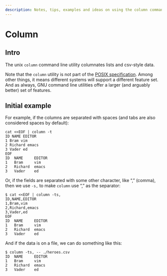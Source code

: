 ```yaml
---
description: Notes, tips, examples and ideas on using the column command line utility.
---
```


# Column

## Intro

The unix `column` command line utility columnates lists and csv-style data.

Note that the `column` utility is not part of the [POSIX specification](https://pubs.opengroup.org/onlinepubs/9699919799/idx/utilities.html).
Among other things, it means different systems will support a different feature set.
And as always, GNU command line utilities offer a larger (and arguably better) set of features.

## Initial example

For example, if the columns are separated with spaces (and tabs are also considered spaces by default):

```{code} bash
cat <<EOF | column -t
ID NAME EDITOR
1 Bram vim
2 Richard emacs
3 Vader ed
EOF
ID  NAME     EDITOR
1   Bram     vim
2   Richard  emacs
3   Vader    ed
```

Or, if the fields are separated with some other character, like “,” (comma), then we use `-s,` to make `column` use “,” as the separator:

```{code} bash
$ cat <<EOF | column -ts,
ID,NAME,EDITOR
1,Bram,vim
2,Richard,emacs
3,Vader,ed
EOF
ID  NAME     EDITOR
1   Bram     vim
2   Richard  emacs
3   Vader    ed
```

And if the data is on a file, we can do something like this:

```{code} bash
$ column -ts, -- ./heroes.csv 
ID  NAME     EDITOR
1   Bram     vim
2   Richard  emacs
3   Vader    ed
```
